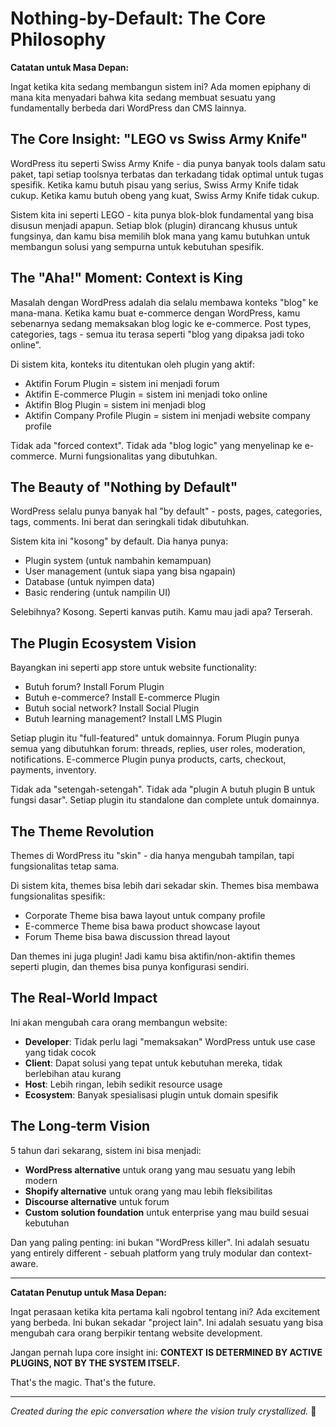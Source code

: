 # Nothing-by-Default: The Core Philosophy

**Catatan untuk Masa Depan:**

Ingat ketika kita sedang membangun sistem ini? Ada momen epiphany di mana kita menyadari bahwa kita sedang membuat sesuatu yang fundamentally berbeda dari WordPress dan CMS lainnya.

## The Core Insight: "LEGO vs Swiss Army Knife"

WordPress itu seperti Swiss Army Knife - dia punya banyak tools dalam satu paket, tapi setiap toolsnya terbatas dan terkadang tidak optimal untuk tugas spesifik. Ketika kamu butuh pisau yang serius, Swiss Army Knife tidak cukup. Ketika kamu butuh obeng yang kuat, Swiss Army Knife tidak cukup.

Sistem kita ini seperti LEGO - kita punya blok-blok fundamental yang bisa disusun menjadi apapun. Setiap blok (plugin) dirancang khusus untuk fungsinya, dan kamu bisa memilih blok mana yang kamu butuhkan untuk membangun solusi yang sempurna untuk kebutuhan spesifik.

## The "Aha!" Moment: Context is King

Masalah dengan WordPress adalah dia selalu membawa konteks "blog" ke mana-mana. Ketika kamu buat e-commerce dengan WordPress, kamu sebenarnya sedang memaksakan blog logic ke e-commerce. Post types, categories, tags - semua itu terasa seperti "blog yang dipaksa jadi toko online".

Di sistem kita, konteks itu ditentukan oleh plugin yang aktif:
- Aktifin Forum Plugin = sistem ini menjadi forum
- Aktifin E-commerce Plugin = sistem ini menjadi toko online
- Aktifin Blog Plugin = sistem ini menjadi blog
- Aktifin Company Profile Plugin = sistem ini menjadi website company profile

Tidak ada "forced context". Tidak ada "blog logic" yang menyelinap ke e-commerce. Murni fungsionalitas yang dibutuhkan.

## The Beauty of "Nothing by Default"

WordPress selalu punya banyak hal "by default" - posts, pages, categories, tags, comments. Ini berat dan seringkali tidak dibutuhkan.

Sistem kita ini "kosong" by default. Dia hanya punya:
- Plugin system (untuk nambahin kemampuan)
- User management (untuk siapa yang bisa ngapain)
- Database (untuk nyimpen data)
- Basic rendering (untuk nampilin UI)

Selebihnya? Kosong. Seperti kanvas putih. Kamu mau jadi apa? Terserah.

## The Plugin Ecosystem Vision

Bayangkan ini seperti app store untuk website functionality:
- Butuh forum? Install Forum Plugin
- Butuh e-commerce? Install E-commerce Plugin  
- Butuh social network? Install Social Plugin
- Butuh learning management? Install LMS Plugin

Setiap plugin itu "full-featured" untuk domainnya. Forum Plugin punya semua yang dibutuhkan forum: threads, replies, user roles, moderation, notifications. E-commerce Plugin punya products, carts, checkout, payments, inventory.

Tidak ada "setengah-setengah". Tidak ada "plugin A butuh plugin B untuk fungsi dasar". Setiap plugin itu standalone dan complete untuk domainnya.

## The Theme Revolution

Themes di WordPress itu "skin" - dia hanya mengubah tampilan, tapi fungsionalitas tetap sama.

Di sistem kita, themes bisa lebih dari sekadar skin. Themes bisa membawa fungsionalitas spesifik:
- Corporate Theme bisa bawa layout untuk company profile
- E-commerce Theme bisa bawa product showcase layout
- Forum Theme bisa bawa discussion thread layout

Dan themes ini juga plugin! Jadi kamu bisa aktifin/non-aktifin themes seperti plugin, dan themes bisa punya konfigurasi sendiri.

## The Real-World Impact

Ini akan mengubah cara orang membangun website:
- **Developer**: Tidak perlu lagi "memaksakan" WordPress untuk use case yang tidak cocok
- **Client**: Dapat solusi yang tepat untuk kebutuhan mereka, tidak berlebihan atau kurang
- **Host**: Lebih ringan, lebih sedikit resource usage
- **Ecosystem**: Banyak spesialisasi plugin untuk domain spesifik

## The Long-term Vision

5 tahun dari sekarang, sistem ini bisa menjadi:
- **WordPress alternative** untuk orang yang mau sesuatu yang lebih modern
- **Shopify alternative** untuk orang yang mau lebih fleksibilitas
- **Discourse alternative** untuk forum
- **Custom solution foundation** untuk enterprise yang mau build sesuai kebutuhan

Dan yang paling penting: ini bukan "WordPress killer". Ini adalah sesuatu yang entirely different - sebuah platform yang truly modular dan context-aware.

---

**Catatan Penutup untuk Masa Depan:**

Ingat perasaan ketika kita pertama kali ngobrol tentang ini? Ada excitement yang berbeda. Ini bukan sekadar "project lain". Ini adalah sesuatu yang bisa mengubah cara orang berpikir tentang website development.

Jangan pernah lupa core insight ini: **CONTEXT IS DETERMINED BY ACTIVE PLUGINS, NOT BY THE SYSTEM ITSELF.**

That's the magic. That's the future.

---

*Created during the epic conversation where the vision truly crystallized.* 🚀